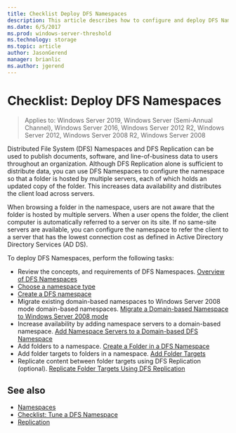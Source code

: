 ```yaml
---
title: Checklist Deploy DFS Namespaces
description: This article describes how to configure and deploy DFS Namespaces.
ms.date: 6/5/2017
ms.prod: windows-server-threshold
ms.technology: storage
ms.topic: article
author: JasonGerend
manager: brianlic
ms.author: jgerend
---
```

# Checklist: Deploy DFS Namespaces

> Applies to: Windows Server 2019, Windows Server (Semi-Annual Channel), Windows Server 2016, Windows Server 2012 R2, Windows Server 2012, Windows Server 2008 R2, Windows Server 2008

Distributed File System (DFS) Namespaces and DFS Replication can be used to publish documents, software, and line-of-business data to users throughout an organization. Although DFS Replication alone is sufficient to distribute data, you can use DFS Namespaces to configure the namespace so that a folder is hosted by multiple servers, each of which holds an updated copy of the folder. This increases data availability and distributes the client load across servers.

When browsing a folder in the namespace, users are not aware that the folder is hosted by multiple servers. When a user opens the folder, the client computer is automatically referred to a server on its site. If no same-site servers are available, you can configure the namespace to refer the client to a server that has the lowest connection cost as defined in Active Directory Directory Services (AD DS).

To deploy DFS Namespaces, perform the following tasks:

-   Review the concepts, and requirements of DFS Namespaces.
[Overview of DFS Namespaces](dfs-overview.md)
-   [Choose a namespace type](choose-a-namespace-type.md)
-   [Create a DFS namespace](create-a-dfs-namespace.md) 
-   Migrate existing domain-based namespaces to Windows Server 2008 mode domain-based namespaces. [Migrate a Domain-based Namespace to Windows Server 2008 mode](migrate-a-domain-based-namespace-to-windows-server-2008-mode.md) 
-   Increase availability by adding namespace servers to a domain-based namespace. [Add Namespace Servers to a Domain-based DFS Namespace](add-namespace-servers-to-a-domain-based-dfs-namespace.md)
-   Add folders to a namespace. [Create a Folder in a DFS Namespace](create-a-folder-in-a-dfs-namespace.md)
-   Add folder targets to folders in a namespace. [Add Folder Targets](add-folder-targets.md)
-   Replicate content between folder targets using DFS Replication (optional). [Replicate Folder Targets Using DFS Replication](replicate-folder-targets-using-dfs-replication.md)


## See also

-   [Namespaces](https://technet.microsoft.com/library/cc771914(v=ws.11).aspx)
-   [Checklist: Tune a DFS Namespace](checklist-tune-a-dfs-namespace.md)
-   [Replication](https://technet.microsoft.com/library/cc770278(v=ws.11).aspx)


